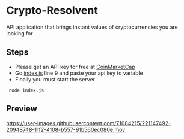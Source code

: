 # Crypto-Resolvent
 API application that brings instant values ​​of cryptocurrencies you are looking for
 
 ## Steps 
 
 - Please get an API key for free at [CoinMarketCap](https://pro.coinmarketcap.com)
 - Go [index.js](https://github.com/Vrm4/Crypto-Resolvent/blob/main/index.js) line 9 and paste your api key to variable
 - Finally you must start the server 
 
 ```
  node index.js
 ```

## Preview

https://user-images.githubusercontent.com/71084215/221147492-20948748-11f2-4108-b557-91b560ec080e.mov

